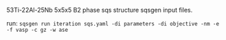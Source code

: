 53Ti-22Al-25Nb 5x5x5 B2 phase sqs structure sqsgen input files.

run: `sqsgen run iteration sqs.yaml -di parameters -di objective -nm -e -f vasp -c gz -w ase`
